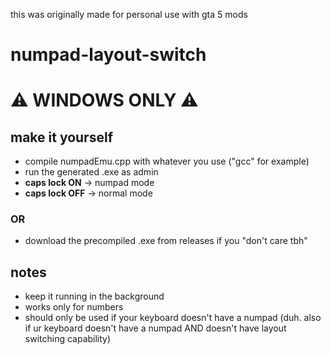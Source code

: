 this was originally made for personal use with gta 5 mods

# numpad-layout-switch
# ⚠ WINDOWS ONLY ⚠
## make it yourself
- compile numpadEmu.cpp with whatever you use ("gcc" for example)
- run the generated .exe as admin 
- **caps lock ON** → numpad mode  
- **caps lock OFF** → normal mode
### OR
- download the precompiled .exe from releases if you "don't care tbh"

## notes
- keep it running in the background
- works only for numbers
- should only be used if your keyboard doesn't have a numpad (duh. also if ur keyboard doesn't have a numpad AND doesn't have layout switching capability)
